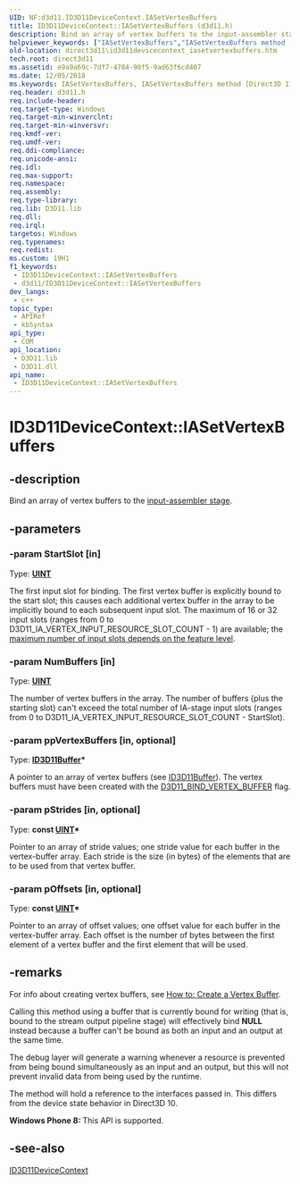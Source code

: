 ```yaml
---
UID: NF:d3d11.ID3D11DeviceContext.IASetVertexBuffers
title: ID3D11DeviceContext::IASetVertexBuffers (d3d11.h)
description: Bind an array of vertex buffers to the input-assembler stage.
helpviewer_keywords: ["IASetVertexBuffers","IASetVertexBuffers method [Direct3D 11]","IASetVertexBuffers method [Direct3D 11]","ID3D11DeviceContext interface","ID3D11DeviceContext interface [Direct3D 11]","IASetVertexBuffers method","ID3D11DeviceContext.IASetVertexBuffers","ID3D11DeviceContext::IASetVertexBuffers","d3b78697-f1d6-7517-a7bb-93d9f91ac800","d3d11/ID3D11DeviceContext::IASetVertexBuffers","direct3d11.id3d11devicecontext_iasetvertexbuffers"]
old-location: direct3d11\id3d11devicecontext_iasetvertexbuffers.htm
tech.root: direct3d11
ms.assetid: e9a9a69c-7df7-4784-98f5-9ad63f6cd407
ms.date: 12/05/2018
ms.keywords: IASetVertexBuffers, IASetVertexBuffers method [Direct3D 11], IASetVertexBuffers method [Direct3D 11],ID3D11DeviceContext interface, ID3D11DeviceContext interface [Direct3D 11],IASetVertexBuffers method, ID3D11DeviceContext.IASetVertexBuffers, ID3D11DeviceContext::IASetVertexBuffers, d3b78697-f1d6-7517-a7bb-93d9f91ac800, d3d11/ID3D11DeviceContext::IASetVertexBuffers, direct3d11.id3d11devicecontext_iasetvertexbuffers
req.header: d3d11.h
req.include-header: 
req.target-type: Windows
req.target-min-winverclnt: 
req.target-min-winversvr: 
req.kmdf-ver: 
req.umdf-ver: 
req.ddi-compliance: 
req.unicode-ansi: 
req.idl: 
req.max-support: 
req.namespace: 
req.assembly: 
req.type-library: 
req.lib: D3D11.lib
req.dll: 
req.irql: 
targetos: Windows
req.typenames: 
req.redist: 
ms.custom: 19H1
f1_keywords:
 - ID3D11DeviceContext::IASetVertexBuffers
 - d3d11/ID3D11DeviceContext::IASetVertexBuffers
dev_langs:
 - c++
topic_type:
 - APIRef
 - kbSyntax
api_type:
 - COM
api_location:
 - D3D11.lib
 - D3D11.dll
api_name:
 - ID3D11DeviceContext::IASetVertexBuffers
---
```


# ID3D11DeviceContext::IASetVertexBuffers


## -description

Bind an array of vertex buffers to the <a href="/windows/desktop/direct3d11/d3d10-graphics-programming-guide-input-assembler-stage">input-assembler stage</a>.

## -parameters

### -param StartSlot [in]

Type: <b><a href="/windows/desktop/WinProg/windows-data-types">UINT</a></b>

The first input slot for binding. The first vertex buffer is explicitly bound to the start slot; this causes each additional vertex buffer in the array to be implicitly bound to each subsequent input slot. The maximum of 16 or 32 input slots (ranges from 0 to D3D11_IA_VERTEX_INPUT_RESOURCE_SLOT_COUNT - 1) are available; the <a href="/windows/desktop/direct3d11/overviews-direct3d-11-devices-downlevel-intro">maximum number of input slots depends on the feature level</a>.

### -param NumBuffers [in]

Type: <b><a href="/windows/desktop/WinProg/windows-data-types">UINT</a></b>

The number of vertex buffers in the array. The number of buffers (plus the starting slot) can't exceed the total number of IA-stage input slots (ranges from 0 to D3D11_IA_VERTEX_INPUT_RESOURCE_SLOT_COUNT - StartSlot).

### -param ppVertexBuffers [in, optional]

Type: <b><a href="/windows/desktop/api/d3d11/nn-d3d11-id3d11buffer">ID3D11Buffer</a>*</b>

A pointer to an array of vertex buffers (see <a href="/windows/desktop/api/d3d11/nn-d3d11-id3d11buffer">ID3D11Buffer</a>). The vertex buffers must have been created with the <a href="/windows/desktop/api/d3d11/ne-d3d11-d3d11_bind_flag">D3D11_BIND_VERTEX_BUFFER</a> flag.

### -param pStrides [in, optional]

Type: <b>const <a href="/windows/desktop/WinProg/windows-data-types">UINT</a>*</b>

Pointer to an array of stride values; one stride value for each buffer in the vertex-buffer array. Each stride is the size (in bytes) of the elements that are to be used from that vertex buffer.

### -param pOffsets [in, optional]

Type: <b>const <a href="/windows/desktop/WinProg/windows-data-types">UINT</a>*</b>

Pointer to an array of offset values; one offset value for each buffer in the vertex-buffer array. Each offset is the number of bytes between the first element of a vertex buffer and the first element that will be used.

## -remarks

For info about creating vertex buffers, see <a href="/windows/desktop/direct3d11/overviews-direct3d-11-resources-buffers-vertex-how-to">How to: Create a Vertex Buffer</a>.
        

Calling this method using a buffer that is currently bound for writing (that is, bound to the stream output pipeline stage) will effectively bind <b>NULL</b> instead because a buffer can't be bound as both an input and an output at the same time.
        

The debug layer will generate a warning whenever a resource is prevented from being bound simultaneously as an input and an output, but this will not prevent invalid data from being used by the runtime.

The method will hold a reference to the interfaces passed in.
          This differs from the device state behavior in Direct3D 10.
        

<b>Windows Phone 8:
        </b> This API is supported.

## -see-also

<a href="/windows/desktop/api/d3d11/nn-d3d11-id3d11devicecontext">ID3D11DeviceContext</a>

